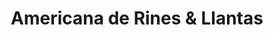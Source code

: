 ---
title: "Americana de Rines & Llantas"
url: /bogota-d-c/americana-de-rines-und-llantas/
shop: piezas de automóviles
---